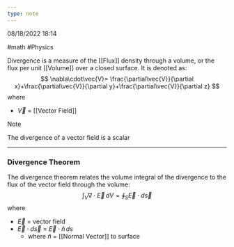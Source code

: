 ```yaml
---
type: note
---
```

08/18/2022 18:14

  #math #Physics 

Divergence is a measure of the [[Flux]] density through a volume, or the flux per unit [[Volume]] over a closed surface. It is denoted as:
$$
\nabla\cdot\vec{V}= \frac{\partial\vec{V}}{\partial x}+\frac{\partial\vec{V}}{\partial y}+\frac{\partial\vec{V}}{\partial z}
$$
where
- $\vec V$ = [[Vector Field]]

>[!note]
>The divergence of a vector field is a scalar

---

### Divergence Theorem

The divergence theorem relates the volume integral of the divergence to the flux of the vector field through the volume:
$$
\int_V\nabla\cdot\vec{E}\,dV=\oint_S\vec{E}\cdot d\vec{s}
$$
where
- $\vec{E}$ = vector field
- $\vec{E}\cdot d\vec{s}$ = $\vec{E}\cdot\hat{n}\,ds$ 
	- where $\hat{n}$ = [[Normal Vector]] to surface